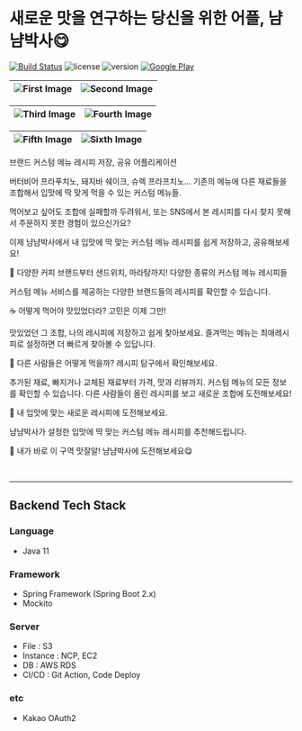 # 새로운 맛을 연구하는 당신을 위한 어플, 냠냠박사😋

[![Build Status](https://app.travis-ci.com/YAPP-19th/Android-Team-2-Backend.svg?branch=main)](https://app.travis-ci.com/YAPP-19th/Android-Team-2-Backend)
![license](https://img.shields.io/github/license/YAPP-19th/Android-Team-2-Backend)
![version](https://img.shields.io/github/v/release/YAPP-19th/Android-Team-2-Backend)
[![Google Play](https://img.shields.io/badge/Play%20Store-gray?style=flat&logo=GooglePlay)](https://play.google.com/store/apps/details?id=com.doctor.yumyum)

|![First Image](https://user-images.githubusercontent.com/66408194/151561451-b8330aa9-d3d3-455a-a7a9-676ae84ee68a.png)|![Second Image](https://user-images.githubusercontent.com/66408194/151561651-9c48171a-b413-4eca-bb9d-67730aa4122c.png)|
|:-:|:-:|

![Third Image](https://user-images.githubusercontent.com/66408194/151562279-12339059-5452-432b-aab1-d730e3acaf1c.png)|![Fourth Image](https://user-images.githubusercontent.com/66408194/151562551-280ea67a-aa0c-4540-9a53-c0b0a023eb6e.png)|
|:-:|:-:|

![Fifth Image](https://user-images.githubusercontent.com/66408194/151562576-2df71f57-ecab-4c30-9743-5d9e132c674e.png)|![Sixth Image](https://user-images.githubusercontent.com/66408194/151562612-6a35d4b0-862e-4099-9bf9-bbee899fb507.png)|
|:-:|:-:|

브랜드 커스텀 메뉴 레시피 저장, 공유 어플리케이션

버터비어 프라푸치노, 돼지바 쉐이크, 슈렉 프라프치노… 기존의 메뉴에 다른 재료들을 조합해서 입맛에 딱 맞게 먹을 수 있는 커스텀 메뉴들.

먹어보고 싶어도 조합에 실패할까 두려워서, 또는 SNS에서 본 레시피를 다시 찾지 못해서 주문하지 못한 경험이 있으신가요?

이제 냠냠박사에서 내 입맛에 딱 맞는 커스텀 메뉴 레시피를 쉽게 저장하고, 공유해보세요!

🍴 다양한 커피 브랜드부터 샌드위치, 마라탕까지! 다양한 종류의 커스텀 메뉴 레시피들

커스텀 메뉴 서비스를 제공하는 다양한 브랜드들의 레시피를 확인할 수 있습니다.

☕  어떻게 먹어야 맛있었더라? 고민은 이제 그만!

맛있었던 그 조합, 나의 레시피에 저장하고 쉽게 찾아보세요. 즐겨먹는 메뉴는 최애레시피로 설정하면 더 빠르게 찾아볼 수 있답니다.

🍷 다른 사람들은 어떻게 먹을까? 레시피 탐구에서 확인해보세요.

추가된 재료, 빠지거나 교체된 재료부터 가격, 맛과 리뷰까지. 커스텀 메뉴의 모든 정보를 확인할 수 있습니다. 다른 사람들이 올린 레시피를 보고 새로운 조합에 도전해보세요!

🥪 내 입맛에 맞는 새로운 레시피에 도전해보세요.

냠냠박사가 설정한 입맛에 딱 맞는 커스텀 메뉴 레시피를 추천해드립니다.

🍜 내가 바로 이 구역 맛잘알! 냠냠박사에 도전해보세요😋



<br>

---

## Backend Tech Stack

### Language
- Java 11

### Framework
- Spring Framework (Spring Boot 2.x)
- Mockito

### Server
- File : S3
- Instance : NCP, EC2
- DB : AWS RDS
- CI/CD : Git Action, Code Deploy

### etc
- Kakao OAuth2
